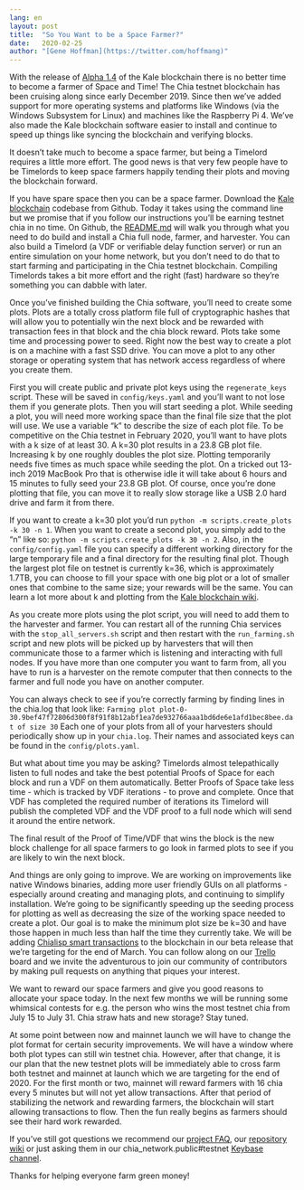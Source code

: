 ```yaml
---
lang: en
layout: post
title:  "So You Want to be a Space Farmer?"
date:   2020-02-25
author: "[Gene Hoffman](https://twitter.com/hoffmang)"
---
```


With the release of [Alpha 1.4](https://github.com/Kale-Network/kale-blockchain/releases/tag/alpha-1.4) of the Kale blockchain there is no better time to become a farmer of Space and Time! The Chia testnet blockchain has been cruising along since early December 2019. Since then we’ve added support for more operating systems and platforms like Windows (via the Windows Subsystem for Linux) and machines like the Raspberry Pi 4. We’ve also made the Kale blockchain software easier to install and continue to speed up things like syncing the blockchain and verifying blocks.

It doesn’t take much to become a space farmer, but being a Timelord requires a little more effort. The good news is that very few people have to be Timelords to keep space farmers happily tending their plots and moving the blockchain forward.

If you have spare space then you can be a space farmer. Download the [Kale blockchain](https://github.com/Kale-Network/kale-blockchain) codebase from Github. Today it takes using the command line but we promise that if you follow our instructions you’ll be earning testnet chia in no time. On Github, the [README.md](https://github.com/Kale-Network/kale-blockchain/blob/master/README.md) will walk you through what you need to do build and install a Chia full node, farmer, and harvester. You can also build a Timelord (a VDF or verifiable delay function server) or run an entire simulation on your home network, but you don’t need to do that to start farming and participating in the Chia testnet blockchain. Compiling Timelords takes a bit more effort and the right (fast) hardware so they’re something you can dabble with later.

Once you’ve finished building the Chia software, you’ll need to create some plots. Plots are a totally cross platform file full of cryptographic hashes that will allow you to potentially win the next block and be rewarded with transaction fees in that block and the chia block reward. Plots take some time and processing power to seed. Right now the best way to create a plot is on a machine with a fast SSD drive. You can move a plot to any other storage or operating system that has network access regardless of where you create them.

First you will create public and private plot keys using the `regenerate_keys` script. These will be saved in `config/keys.yaml` and you’ll want to not lose them if you generate plots. Then you will start seeding a plot. While seeding a plot, you will need more working space than the final file size that the plot will use. We use a variable “k” to describe the size of each plot file. To be competitive on the Chia testnet in February 2020, you’ll want to have plots with a k size of at least 30. A k=30 plot results in a 23.8 GB plot file. Increasing k by one roughly doubles the plot size. Plotting temporarily needs five times as much space while seeding the plot. On a tricked out 13-inch 2019 MacBook Pro that is otherwise idle it will take about 6 hours and 15 minutes to fully seed your 23.8 GB plot. Of course, once you’re done plotting that file, you can move it to really slow storage like a USB 2.0 hard drive and farm it from there.

If you want to create a k=30 plot you’d run `python -m scripts.create_plots -k 30 -n 1`. When you want to create a second plot, you simply add to the “n” like so: `python -m scripts.create_plots -k 30 -n 2`. Also, in the `config/config.yaml` file you can specify a different working directory for the large temporary file and a final directory for the resulting final plot. Though the largest plot file on testnet is currently k=36, which is approximately 1.7TB, you can choose to fill your space with one big plot or a lot of smaller ones that combine to the same size; your rewards will be the same. You can learn a lot more about k and plotting from the [Kale blockchain wiki](https://github.com/Kale-Network/kale-blockchain/wiki).

As you create more plots using the plot script, you will need to add them to the harvester and farmer. You can restart all of the running Chia services with the `stop_all_servers.sh` script and then restart with the `run_farming.sh` script and new plots will be picked up by harvesters that will then communicate those to a farmer which is listening and interacting with full nodes. If you have more than one computer you want to farm from, all you have to run is a harvester on the remote computer that then connects to the farmer and full node you have on another computer.

You can always check to see if you’re correctly farming by finding lines in the chia.log that look like:
`Farming plot plot-0-30.9bef47f72806d300f8f91f8b12abf1ea7de932766aaa1bd6de6e1afd1bec8bee.dat of size 30`
Each one of your plots from all of your harvesters should periodically show up in your `chia.log`. Their names and associated keys can be found in the `config/plots.yaml`.

But what about time you may be asking? Timelords almost telepathically listen to full nodes and take the best potential Proofs of Space for each block and run a VDF on them automatically. Better Proofs of Space take less time - which is tracked by VDF iterations - to prove and complete. Once that VDF has completed the required number of iterations its Timelord will publish the completed VDF and the VDF proof to a full node which will send it around the entire network.

The final result of the Proof of Time/VDF that wins the block is the new block challenge for all space farmers to go look in farmed plots to see if you are likely to win the next block.

And things are only going to improve. We are working on improvements like native Windows binaries, adding more user friendly GUIs on all platforms - especially around creating and managing plots, and continuing to simplify installation. We’re going to be significantly speeding up the seeding process for plotting as well as decreasing the size of the working space needed to create a plot. Our goal is to make the minimum plot size be k=30 and have those happen in much less than half the time they currently take. We will be adding [Chialisp smart transactions](https://www.chia.net/2019/11/27/chialisp.en.html) to the blockchain in our beta release that we’re targeting for the end of March. You can follow along on our [Trello](https://trello.com/b/ZuNx7sET/engineering-core) board and we invite the adventurous to join our community of contributors by making pull requests on anything that piques your interest.

We want to reward our space farmers and give you good reasons to allocate your space today. In the next few months we will be running some whimsical contests for e.g. the person who wins the most testnet chia from July 15 to July 31. Chia straw hats and new storage? Stay tuned.

At some point between now and mainnet launch we will have to change the plot format for certain security improvements. We will have a window where both plot types can still win testnet chia. However, after that change, it is our plan that the new testnet plots will be immediately able to cross farm both testnet and mainnet at launch which we are targeting for the end of 2020. For the first month or two, mainnet will reward farmers with 16 chia every 5 minutes but will not yet allow transactions. After that period of stabilizing the network and rewarding farmers, the blockchain will start allowing transactions to flow. Then the fun really begins as farmers should see their hard work rewarded.

If you’ve still got questions we recommend our [project FAQ](https://www.chia.net/faq/), our [repository wiki](https://github.com/Kale-Network/kale-blockchain/wiki) or just asking them in our chia_network.public#testnet [Keybase channel](https://keybase.io/team/chia_network.public).

Thanks for helping everyone farm green money!

